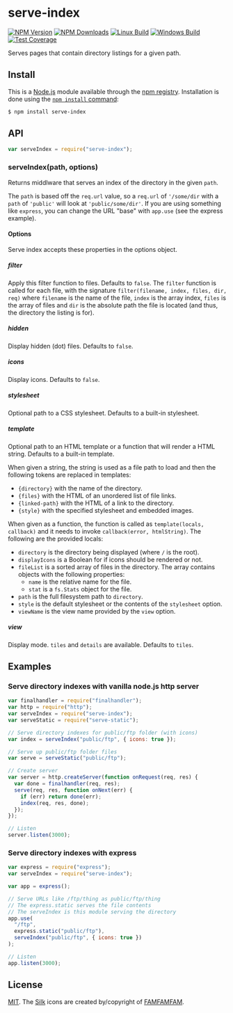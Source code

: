# serve-index

[![NPM Version][npm-image]][npm-url]
[![NPM Downloads][downloads-image]][downloads-url]
[![Linux Build][travis-image]][travis-url]
[![Windows Build][appveyor-image]][appveyor-url]
[![Test Coverage][coveralls-image]][coveralls-url]

Serves pages that contain directory listings for a given path.

## Install

This is a [Node.js](https://nodejs.org/en/) module available through the
[npm registry](https://www.npmjs.com/). Installation is done using the
[`npm install` command](https://docs.npmjs.com/getting-started/installing-npm-packages-locally):

```sh
$ npm install serve-index
```

## API

```js
var serveIndex = require("serve-index");
```

### serveIndex(path, options)

Returns middlware that serves an index of the directory in the given `path`.

The `path` is based off the `req.url` value, so a `req.url` of `'/some/dir`
with a `path` of `'public'` will look at `'public/some/dir'`. If you are using
something like `express`, you can change the URL "base" with `app.use` (see
the express example).

#### Options

Serve index accepts these properties in the options object.

##### filter

Apply this filter function to files. Defaults to `false`. The `filter` function
is called for each file, with the signature `filter(filename, index, files, dir, req)`
where `filename` is the name of the file, `index` is the array index, `files` is
the array of files and `dir` is the absolute path the file is located (and thus,
the directory the listing is for).

##### hidden

Display hidden (dot) files. Defaults to `false`.

##### icons

Display icons. Defaults to `false`.

##### stylesheet

Optional path to a CSS stylesheet. Defaults to a built-in stylesheet.

##### template

Optional path to an HTML template or a function that will render a HTML
string. Defaults to a built-in template.

When given a string, the string is used as a file path to load and then the
following tokens are replaced in templates:

- `{directory}` with the name of the directory.
- `{files}` with the HTML of an unordered list of file links.
- `{linked-path}` with the HTML of a link to the directory.
- `{style}` with the specified stylesheet and embedded images.

When given as a function, the function is called as `template(locals, callback)`
and it needs to invoke `callback(error, htmlString)`. The following are the
provided locals:

- `directory` is the directory being displayed (where `/` is the root).
- `displayIcons` is a Boolean for if icons should be rendered or not.
- `fileList` is a sorted array of files in the directory. The array contains
  objects with the following properties:
  - `name` is the relative name for the file.
  - `stat` is a `fs.Stats` object for the file.
- `path` is the full filesystem path to `directory`.
- `style` is the default stylesheet or the contents of the `stylesheet` option.
- `viewName` is the view name provided by the `view` option.

##### view

Display mode. `tiles` and `details` are available. Defaults to `tiles`.

## Examples

### Serve directory indexes with vanilla node.js http server

```js
var finalhandler = require("finalhandler");
var http = require("http");
var serveIndex = require("serve-index");
var serveStatic = require("serve-static");

// Serve directory indexes for public/ftp folder (with icons)
var index = serveIndex("public/ftp", { icons: true });

// Serve up public/ftp folder files
var serve = serveStatic("public/ftp");

// Create server
var server = http.createServer(function onRequest(req, res) {
  var done = finalhandler(req, res);
  serve(req, res, function onNext(err) {
    if (err) return done(err);
    index(req, res, done);
  });
});

// Listen
server.listen(3000);
```

### Serve directory indexes with express

```js
var express = require("express");
var serveIndex = require("serve-index");

var app = express();

// Serve URLs like /ftp/thing as public/ftp/thing
// The express.static serves the file contents
// The serveIndex is this module serving the directory
app.use(
  "/ftp",
  express.static("public/ftp"),
  serveIndex("public/ftp", { icons: true })
);

// Listen
app.listen(3000);
```

## License

[MIT](LICENSE). The [Silk](http://www.famfamfam.com/lab/icons/silk/) icons
are created by/copyright of [FAMFAMFAM](http://www.famfamfam.com/).

[npm-image]: https://img.shields.io/npm/v/serve-index.svg
[npm-url]: https://npmjs.org/package/serve-index
[travis-image]: https://img.shields.io/travis/expressjs/serve-index/master.svg?label=linux
[travis-url]: https://travis-ci.org/expressjs/serve-index
[appveyor-image]: https://img.shields.io/appveyor/ci/dougwilson/serve-index/master.svg?label=windows
[appveyor-url]: https://ci.appveyor.com/project/dougwilson/serve-index
[coveralls-image]: https://img.shields.io/coveralls/expressjs/serve-index/master.svg
[coveralls-url]: https://coveralls.io/r/expressjs/serve-index?branch=master
[downloads-image]: https://img.shields.io/npm/dm/serve-index.svg
[downloads-url]: https://npmjs.org/package/serve-index

